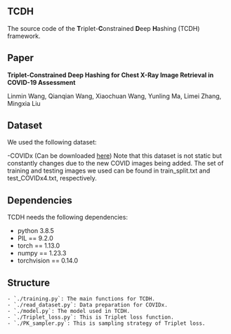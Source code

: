 ## TCDH
The source code of the **T**riplet-**C**onstrained **D**eep **H**ashing (TCDH) framework.

## Paper
**Triplet-Constrained Deep Hashing for Chest X-Ray Image Retrieval in COVID-19 Assessment**

Linmin Wang, Qianqian Wang, Xiaochuan Wang, Yunling Ma, Limei Zhang, Mingxia Liu

## Dataset
We used the following dataset:

-COVIDx (Can be downloaded [here](https://www.kaggle.com/datasets/andyczhao/covidx-cxr2?select=competition_test))
Note that this dataset is not static but constantly changes due to the new COVID images being added. The set of training and testing images we used can be found in train_split.txt and test_COVIDx4.txt, respectively.

## Dependencies
TCDH needs the following dependencies:

- python 3.8.5
- PIL == 9.2.0
- torch == 1.13.0
- numpy == 1.23.3
- torchvision == 0.14.0

## Structure
    - `./training.py`: The main functions for TCDH.
    - `./read_dataset.py`: Data preparation for COVIDx.
    - `./model.py`: The model used in TCDH.
    - `./Triplet_loss.py`: This is Triplet loss function.
    - `./PK_sampler.py`: This is sampling strategy of Triplet loss.

